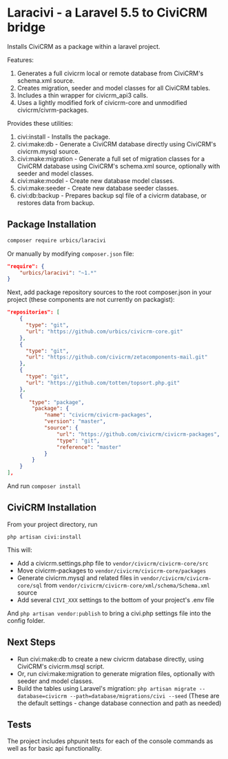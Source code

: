 # Laracivi - a Laravel 5.5 to CiviCRM bridge

Installs CiviCRM as a package within a laravel project.  

Features:
 1. Generates a full civicrm local or remote database from CiviCRM's schema.xml source.
 2. Creates migration, seeder and model classes for all CiviCRM tables.
 3. Includes a thin wrapper for civicrm_api3 calls.
 4. Uses a lightly modified fork of civicrm-core and unmodified civicrm/civrm-packages.
 
Provides these utilities:
 1. civi:install - Installs the package.
 2. civi:make:db - Generate a CiviCRM database directly using CiviCRM's civicrm.mysql source.
 3. civi:make:migration - Generate a full set of migration classes for a CiviCRM database using CiviCRM's schema.xml source, optionally with seeder and model classes.
 4.  civi:make:model - Create new database model classes.
 5. civi:make:seeder - Create new database seeder classes.
 6. civi:db:backup - Prepares backup sql file of a civicrm database, or restores data from backup.

## Package Installation
```sh
composer require urbics/laracivi
```
Or manually by modifying `composer.json` file:
``` json
"require": {
    "urbics/laracivi": "~1.*"
}
```

Next, add package repository sources to the root composer.json in your project (these components are not currently on packagist):
``` json
"repositories": [
    {
      "type": "git",
      "url": "https://github.com/urbics/civicrm-core.git"
    },
    {
      "type": "git",
      "url": "https://github.com/civicrm/zetacomponents-mail.git"
    },
    {
      "type": "git",
      "url": "https://github.com/totten/topsort.php.git"
    },
    {
       "type": "package",
        "package": {
            "name": "civicrm/civicrm-packages",
            "version": "master",
            "source": {
                "url": "https://github.com/civicrm/civicrm-packages",
                "type": "git",
                "reference": "master"
            }
        }
    }
],
```
And run `composer install`

## CiviCRM Installation
From your project directory, run

`php artisan civi:install`

 This will:
 - Add a civicrm.settings.php file to `vendor/civicrm/civicrm-core/src`
 - Move civicrm-packages to `vendor/civicrm/civicrm-core/packages`
 - Generate civicrm.mysql and related files in `vendor/civicrm/civicrm-core/sql` from `vendor/civicrm/civicrm-core/xml/schema/Schema.xml` source
 - Add several `CIVI_XXX` settings to the bottom of your project's .env file  

And 
`php artisan vendor:publish`
to bring a civi.php settings file into the config folder.

## Next Steps

 - Run civi:make:db to create a new civicrm database directly, using CiviCRM's civicrm.msql script.
 - Or, run civi:make:migration to generate migration files, optionally with seeder and model classes.  
 - Build the tables using Laravel's migration: `php artisan migrate --database=civicrm --path=database/migrations/civi --seed` (These are the default settings - change database connection and path as needed)

## Tests
The project includes phpunit tests for each of the console commands as well as for basic api functionality.